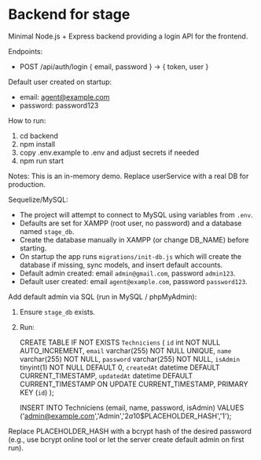 # Backend for stage

Minimal Node.js + Express backend providing a login API for the frontend.

Endpoints:
- POST /api/auth/login  { email, password } -> { token, user }

Default user created on startup:
- email: agent@example.com
- password: password123

How to run:
1. cd backend
2. npm install
3. copy .env.example to .env and adjust secrets if needed
4. npm run start

Notes: This is an in-memory demo. Replace userService with a real DB for production.

Sequelize/MySQL:
- The project will attempt to connect to MySQL using variables from `.env`.
- Defaults are set for XAMPP (root user, no password) and a database named `stage_db`.
- Create the database manually in XAMPP (or change DB_NAME) before starting.
 - On startup the app runs `migrations/init-db.js` which will create the database if missing, sync models, and insert default accounts.
 - Default admin created: email `admin@gmail.com`, password `admin123`.
 - Default user created: email `agent@example.com`, password `password123`.

Add default admin via SQL (run in MySQL / phpMyAdmin):

1) Ensure `stage_db` exists.
2) Run:

	 CREATE TABLE IF NOT EXISTS `Techniciens` (
		 `id` int NOT NULL AUTO_INCREMENT,
		 `email` varchar(255) NOT NULL UNIQUE,
		 `name` varchar(255) NOT NULL,
		 `password` varchar(255) NOT NULL,
		 `isAdmin` tinyint(1) NOT NULL DEFAULT 0,
		 `createdAt` datetime DEFAULT CURRENT_TIMESTAMP,
		 `updatedAt` datetime DEFAULT CURRENT_TIMESTAMP ON UPDATE CURRENT_TIMESTAMP,
		 PRIMARY KEY (`id`)
	 );

	 INSERT INTO Techniciens (email, name, password, isAdmin) VALUES ('admin@example.com','Admin','$2a$10$PLACEHOLDER_HASH','1');

Replace PLACEHOLDER_HASH with a bcrypt hash of the desired password (e.g., use bcrypt online tool or let the server create default admin on first run).
